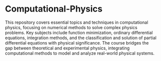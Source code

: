 # Computational-Physics
This repository covers essential topics and techniques in computational physics, focusing on numerical methods to solve complex physics problems. Key subjects include function minimization, ordinary differential equations, integration methods, and the classification and solution of partial differential equations with physical significance. The course bridges the gap between theoretical and experimental physics, integrating computational methods to model and analyze real-world physical systems.

